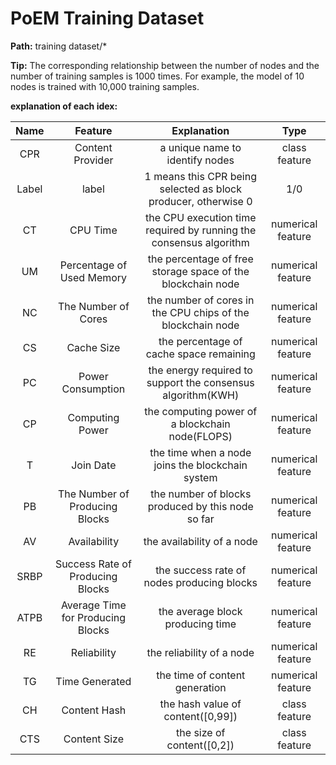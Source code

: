 # PoEM Training Dataset

**Path:** training dataset/*

**Tip:** The corresponding relationship between the number of nodes and the number of training samples is 1000 times. For example, the model of 10 nodes is trained with 10,000 training samples.

**explanation of each idex:**

|  Name |              Feature              |                             Explanation                            |        Type       |
|:-----:|:---------------------------------:|:------------------------------------------------------------------:|:-----------------:|
|  CPR  |          Content Provider         |                   a unique name to identify nodes                  |   class feature   |
| Label |               label               |   1 means this CPR being selected as block producer, otherwise 0   |        1/0        |
|   CT  |              CPU Time             | the CPU execution time required by running the consensus algorithm | numerical feature |
|   UM  |     Percentage of Used Memory     |     the percentage of free storage space of the blockchain node    | numerical feature |
|   NC  |        The Number of Cores        |     the number of cores in the CPU chips of the blockchain node    | numerical feature |
|   CS  |             Cache Size            |               the percentage of cache space remaining              | numerical feature |
|   PC  |         Power Consumption         |     the energy required to support the consensus algorithm(KWH)    | numerical feature |
|   CP  |          Computing Power          |           the computing power of a blockchain node(FLOPS)          | numerical feature |
|   T   |             Join Date             |          the time when a node joins the blockchain system          | numerical feature |
|   PB  |   The Number of Producing Blocks  |          the number of blocks produced by this node so far         | numerical feature |
|   AV  |            Availability           |                     the availability of a node                     | numerical feature |
|  SRBP |  Success Rate of Producing Blocks |             the success rate of nodes producing blocks             | numerical feature |
|  ATPB | Average Time for Producing Blocks |                  the average block producing time                  | numerical feature |
|   RE  |            Reliability            |                      the reliability of a node                     | numerical feature |
|   TG  |           Time Generated          |                   the time of content generation                   | numerical feature |
|   CH  |            Content Hash           |                  the hash value of content([0,99])                 |   class feature   |
|  CTS  |            Content Size           |                     the size of content([0,2])                     |   class feature   |
